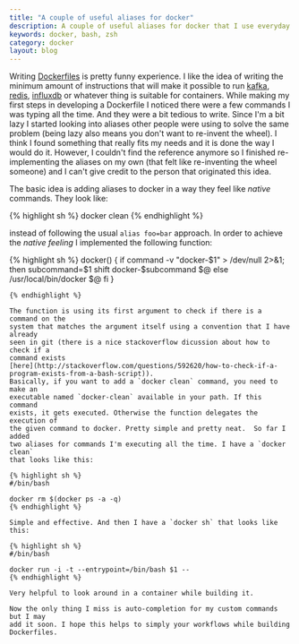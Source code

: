 ```yaml
---
title: "A couple of useful aliases for docker"
description: A couple of useful aliases for docker that I use everyday
keywords: docker, bash, zsh
category: docker
layout: blog
---
```


Writing [Dockerfiles](http://docs.docker.io/reference/builder/) is pretty
funny experience. I like the idea of writing the minimum amount of
instructions that will make it possible to run
[kafka](http://wurstmeister.github.io/kafka-docker/),
[redis](http://docs.docker.io/examples/running_redis_service/),
[influxdb](https://index.docker.io/u/lucapette/influxdb/) or whatever thing is
suitable for containers. While making my first steps in developing a
Dockerfile I noticed there were a few commands I was typing all the time. And
they were a bit tedious to write. Since I'm a bit lazy I started looking into
aliases other people were using to solve the same problem (being lazy also
means you don't want to re-invent the wheel). I think I found something that
really fits my needs and it is done the way I would do it.  However,  I
couldn't find the reference anymore so I finished re-implementing the aliases
on my own (that felt like re-inventing the wheel someone) and I can't give
credit to the person that originated this idea.

The basic idea is adding aliases to docker in a way they feel like *native*
commands. They look like:

{% highlight sh %}
docker clean
{% endhighlight %}

instead of following the usual `alias foo=bar` approach. In order to achieve
the *native feeling* I implemented the following function:

{% highlight sh %}
docker() {
  if command -v "docker-$1" > /dev/null 2>&1; then
    subcommand=$1
    shift
    docker-$subcommand $@
  else
    /usr/local/bin/docker $@
  fi
}
```
{% endhighlight %}

The function is using its first argument to check if there is a command on the
system that matches the argument itself using a convention that I have already
seen in git (there is a nice stackoverflow dicussion about how to check if a
command exists
[here](http://stackoverflow.com/questions/592620/how-to-check-if-a-program-exists-from-a-bash-script)).
Basically, if you want to add a `docker clean` command, you need to make an
executable named `docker-clean` available in your path. If this command
exists, it gets executed. Otherwise the function delegates the execution of
the given command to docker. Pretty simple and pretty neat.  So far I added
two aliases for commands I'm executing all the time. I have a `docker clean`
that looks like this:

{% highlight sh %}
#/bin/bash

docker rm $(docker ps -a -q)
{% endhighlight %}

Simple and effective. And then I have a `docker sh` that looks like this:

{% highlight sh %}
#/bin/bash

docker run -i -t --entrypoint=/bin/bash $1 --
{% endhighlight %}

Very helpful to look around in a container while building it.

Now the only thing I miss is auto-completion for my custom commands but I may
add it soon. I hope this helps to simply your workflows while building
Dockerfiles.
